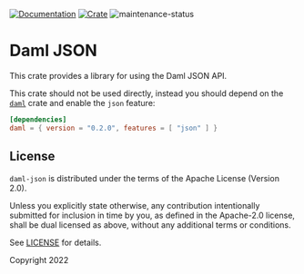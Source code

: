 [![Documentation](https://docs.rs/daml-json/badge.svg)](https://docs.rs/daml-json/0.2.0)
[![Crate](https://img.shields.io/crates/v/daml-json.svg)](https://crates.io/crates/daml-json/0.2.0)
![maintenance-status](https://img.shields.io/badge/maintenance-experimental-blue.svg)

# Daml JSON

This crate provides a library for using the Daml JSON API.

This crate should not be used directly, instead you should depend on the [`daml`](https://crates.io/crates/daml/0.2.0)
crate and enable the `json` feature:

```toml
[dependencies]
daml = { version = "0.2.0", features = [ "json" ] }
```

## License

`daml-json` is distributed under the terms of the Apache License (Version 2.0).

Unless you explicitly state otherwise, any contribution intentionally submitted for inclusion in time by you, as defined
in the Apache-2.0 license, shall be dual licensed as above, without any additional terms or conditions.

See [LICENSE](LICENSE) for details.

Copyright 2022